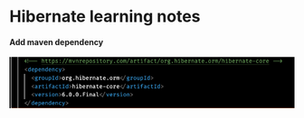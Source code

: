 # Hibernate learning notes

#### Add maven dependency
![](images/Screen%20Shot%202022-05-04%20at%201.31.45%20PM.png)
